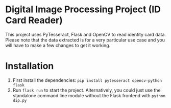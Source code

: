 # Digital Image Processing Project (ID Card Reader)

This project uses PyTesseract, Flask and OpenCV to read identity card data. Please note that the data extracted is for a very particular use case and you will have to make a few changes to get it working.

# Installation

1. First install the dependencies: `pip install pytesseract opencv-python flask`
2. Run `flask run` to start the project. Alternatively, you could just use the standalone command line module without the Flask frontend with `python dip.py`


